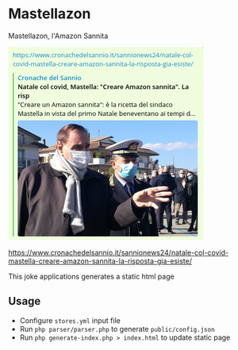 # Mastellazon
Mastellazon, l'Amazon Sannita

![Mastellazon](mastellazon.png)

https://www.cronachedelsannio.it/sannionews24/natale-col-covid-mastella-creare-amazon-sannita-la-risposta-gia-esiste/

This joke applications generates a static html page

## Usage

* Configure `stores.yml` input file
* Run `php parser/parser.php` to generate `public/config.json`
* Run `php generate-index.php > index.html` to update static page
